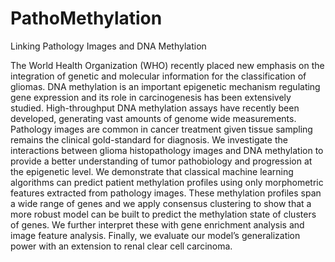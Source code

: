 # PathoMethylation
Linking Pathology Images and DNA Methylation

The World Health Organization (WHO) recently placed new emphasis on the integration of genetic and molecular information for the classification of gliomas. DNA methylation is an important epigenetic mechanism regulating gene expression and its role in carcinogenesis has been extensively studied. High-throughput DNA methylation assays have recently been developed, generating vast amounts of genome wide measurements. Pathology images are common in cancer treatment given tissue sampling remains the clinical gold-standard for diagnosis. We investigate the interactions between glioma histopathology images and DNA methylation to provide a better understanding of tumor pathobiology and progression at the epigenetic level. We demonstrate that classical machine learning algorithms can predict patient methylation profiles using only morphometric features extracted from pathology images. These methylation profiles span a wide range of genes and we apply consensus clustering to show that a more robust model can be built to predict the methylation state of clusters of genes. We further interpret these with gene enrichment analysis and image feature analysis. Finally, we evaluate our model’s generalization power with an extension to renal clear cell carcinoma.
